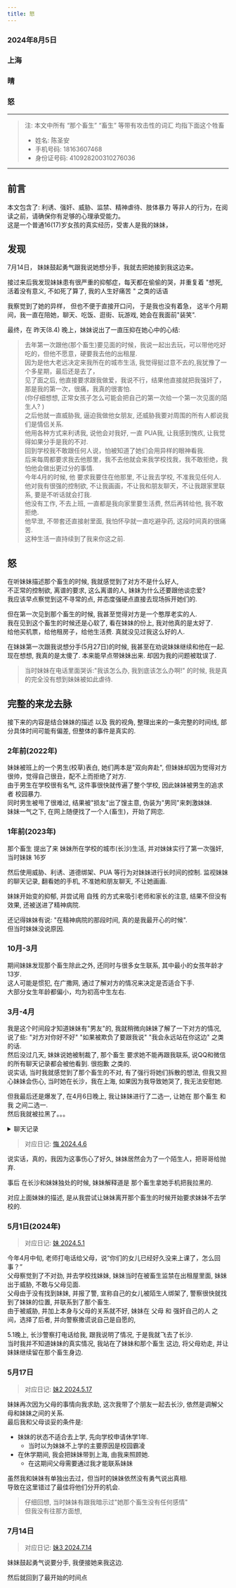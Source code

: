 ```yaml
---
title: 怒
---
```

### 2024年8月5日
### 上海
### 晴
### 怒

----

> 注: 本文中所有 “那个畜生” “畜生” 等带有攻击性的词汇 均指下面这个牲畜
> - 姓名: 陈圣安
> - 手机号码: 18163607468
> - 身份证号码: 410928200310276036


----

## 前言

本文包含了: 利诱、强奸、威胁、监禁、精神虐待、肢体暴力 等非人的行为，在阅读之前，请确保你有足够的心理承受能力。  
这是一个普通16(17)岁女孩的真实经历，受害人是我的妹妹，


## 发现

7月14日， 妹妹鼓起勇气跟我说她想分手，我就去把她接到我这边来。

接过来后我发现妹妹患有很严重的抑郁症，每天都在偷偷的哭，并重复着 "想死, 活着没有意义, 不如死了算了, 我的人生好痛苦 " 之类的话语

我察觉到了她的异样， 但也不便于直接开口问， 于是我也没有着急， 这半个月期间，我一直在陪她，聊天、吃饭、逛街、玩游戏, 她会在我面前"装笑".  

最终，在 昨天(8.4) 晚上，妹妹说出了一直压抑在她心中的心结: 

> 去年第一次跟他(那个畜生)要见面的时候，我说一起出去玩，可以带他吃好吃的，但他不愿意，硬要我去他的出租屋.  
> 因为是他大老远决定来我所在的城市生活, 我觉得挺过意不去的,我犹豫了一个多星期，最后还是去了，  
> 见了面之后, 他直接要求跟我做爱，我说不行，结果他直接就把我强奸了，那是我的第一次，很痛，我真的很害怕.  
> (你仔细想想, 正常女孩子怎么可能会把自己的第一次给一个第一次见面的陌生人? )  
> 之后他就一直威胁我, 逼迫我做他女朋友, 还威胁我要对周围的所有人都说我们是情侣关系.  
> 他用各种方式来利诱我, 说他会对我好, 一直 PUA我, 让我感到愧疚, 让我觉得如果分手是我的不对.  
> 回到学校我不敢跟任何人说，怕被知道了她们会用异样的眼神看我.  
> 后来每周都要求我去他那里，我不去他就会来我学校找我，我不敢拒绝，我怕他会做出更过分的事情.  
> 今年4月的时候, 他 要求我要住在他那里, 不让我去学校, 不准我见任何人.  
> 他对我有很强的控制欲, 不让我画画，不让我和朋友聊天，不让我跟家里联系, 要是不听话就会打我.  
> 他没有工作, 不去上班, 一直都是我向家里要生活费, 然后再转给他, 我不敢拒绝.  
> 他早泄, 不带套还直接射里面, 我怕怀孕就一直吃避孕药, 这段时间真的很痛苦.    
> 这种生活一直持续到了我来你这之前.  


## 怒

在听妹妹描述那个畜生的时候, 我就感觉到了对方不是什么好人,  
不正常的控制欲, 离谱的要求, 这么离谱的人, 妹妹为什么还要跟他谈恋爱?  
我应该早点察觉到这不寻常的点, 并态度强硬点直接去现场拆开她们的.  

但在第一次见到那个畜生的时候, 我甚至觉得对方是一个憨厚老实的人.  
我在见到这个畜生的时候还是心软了, 看在妹妹的份上, 我对他真的是太好了.  
给他买机票，给他租房子，给他生活费. 真就没见过我这么好的人.  

在妹妹第一次跟我说想分手(5月27日)的时候, 我甚至在劝说妹妹继续和他在一起.  
现在想想, 我真的是太傻了. 本来能早点带妹妹出来. 却因为我的问题被耽误了.  

> 当时妹妹在电话里面哭诉:"我该怎么办, 我到底该怎么办啊!" 的时候, 我是真的完全没有想到妹妹被如此虐待.  



## 完整的来龙去脉

接下来的内容是结合妹妹的描述 以及 我的视角, 整理出来的一条完整的时间线, 部分具体时间可能有偏差, 但整体的事件是真实的.

### 2年前(2022年)

妹妹被班上的一个男生(校草)表白, 她们两本是"双向奔赴", 但妹妹却因为觉得对方很帅，觉得自己很丑，配不上而拒绝了对方.  
由于男生在学校很有名气, 这件事很快就传遍了整个学校, 因此妹妹被男生的追求者 校园暴力.  
同时男生被甩了很难过, 结果被"损友"出了馊主意, 伪装为"男同"来刺激妹妹.  
妹妹一气之下, 在网上随便找了一个人(畜生)，开始了网恋.  

### 1年前(2023年)

那个畜生 提出了来 妹妹所在学校的城市(长沙)生活, 并对妹妹实行了第一次强奸, 当时妹妹 16岁

然后使用威胁、利诱、道德绑架、PUA 等行为对妹妹进行长时间的控制. 
监视妹妹的聊天记录, 翻看她的手机, 不准她和朋友聊天, 不让她画画.

妹妹开始变的抑郁, 并尝试用 自残 的方式来吸引老师和家长的注意, 结果不但没有效果, 还被送进了精神病院.

还记得妹妹有说: "在精神病院的那段时间, 真的是我最开心的时候".  
但当时妹妹没说原因. 


### 10月-3月 

期间妹妹发现那个畜生除此之外, 还同时与很多女生联系, 其中最小的女孩年龄才13岁.  
这人可能是惯犯, 在广撒网, 通过了解对方的情况来决定是否适合下手.  
大部分女生年龄都偏小，均为初高中生左右.  



### 3月-4月
我是这个时间段才知道妹妹有"男友"的, 我就稍微向妹妹了解了一下对方的情况, 说了些: "对方对你好不好" "如果被欺负了要跟我说" "我会永远站在你这边" 之类的话.  
然后没过几天, 妹妹说她被制裁了, 那个畜生 要求她不能再跟我联系, 说QQ和微信的所有聊天记录都会被他看到. 很抱歉 之类的.  
说实话, 当时我就感觉到了那个畜生的不对, 有了强行将她们拆散的想法, 但我又担心妹妹会伤心, 当时她在长沙，我在上海, 如果因为我导致她哭了, 我无法安慰她.  

但我最后还是爆发了, 在4月6日晚上, 我让妹妹进行了二选一, 让她在 那个畜生 和 我 之间二选一.  
然后我就被拉黑了。。。

<details>
  <summary>聊天记录</summary>
 <img src="https://mod.3dmgame.com/static/upload/mod/202408/MOD66b09294b9b7b.jpg@webp" >
</details>

> 对应日记: [悔 2024.4.6](./2024-4-6.md)

说实话，真的，我因为这事伤心了好久, 妹妹居然会为了一个陌生人，把哥哥给抛弃.  

事后 在长沙和妹妹独处的时候, 妹妹解释道是 那个畜生拿她手机把我拉黑的.  

对应上面妹妹的描述, 是从我尝试让妹妹离开那个畜生的时候开始要求妹妹不去学校的.  



### 5月1日(2024年)

> 对应日记: [妹 2024.5.1](./2024-5-1.md)

今年4月中旬, 老师打电话给父母，说“你们的女儿已经好久没来上课了，怎么回事？”  
父母察觉到了不对劲, 并去学校找妹妹,  妹妹当时在被畜生监禁在出租屋里面, 妹妹出于威胁, 不敢与父母见面.  
父母由于没有找到妹妹, 并报了警, 宣称自己的女儿被陌生人绑架了, 警察很快就找到了妹妹的位置, 并联系到了那个畜生.  
由于被威胁, 并加上本身与父母的关系就不好, 妹妹在 父母 和 强奸自己的人 之间，选择了后者, 并向警察撒谎说自己是自愿的,  


5.1晚上, 长沙警察打电话给我, 跟我说明了情况, 于是我就飞去了长沙.  
当时我并不知道妹妹的真实情况, 我站在了妹妹和那个畜生 这边, 将父母劝走, 并让妹妹继续留在那个畜生身边. 


### 5月17日

> 对应日记: [妹2 2024.5.17](./2024-5-17.md)

妹妹再次因为父母的事情向我求助, 这次我带了个朋友一起去长沙, 依然是调解父母和妹妹之间的关系.  
最后我和父母谈妥的条件是:
- 妹妹的状态不适合去上学, 先向学校申请休学1年. 
  - 当时以为妹妹不上学的主要原因是校园霸凌
- 在休学期间, 我会把妹妹带到上海, 由我来照顾她.
  - 在这期间父母需要通过我才能联系妹妹

虽然我和妹妹有单独出去过，但当时的妹妹依然没有勇气说出真相.  
导致在这里错过了最佳将他们分开的机会.  

> 仔细回想, 当时妹妹有跟我暗示过"她那个畜生没有任何感情"  
> 但我没有往那方面想, 


### 7月14日

> 对应日记: [妹3 2024.7.14](./2024-7-14.md)

妹妹鼓起勇气说要分手, 我便接她来我这边.  

然后就回到了最开始的时间点


